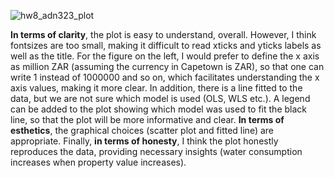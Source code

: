 ![hw8_adn323_plot](https://user-images.githubusercontent.com/31747292/32964731-265061d0-cba2-11e7-9554-076481c09197.png)


**In terms of clarity**, the plot is easy to understand, overall. However, I think fontsizes are too small, making it difficult to read xticks and yticks labels as well as the title. For the figure on the left, I would prefer to define the x axis as million ZAR (assuming the currency in Capetown is ZAR), so that one can write 1 instead of 1000000 and so on, which facilitates understanding the x axis values, making it more clear. In addition, there is a line fitted to the data, but we are not sure which model is used (OLS, WLS etc.). A legend can be added to the plot showing which model was used to fit the black line, so that the plot will be more informative and clear. **In terms of esthetics**, the graphical choices (scatter plot and fitted line) are appropriate. Finally, **in terms of honesty**, I think the plot honestly reproduces the data, providing necessary insights (water consumption increases when property value increases).





